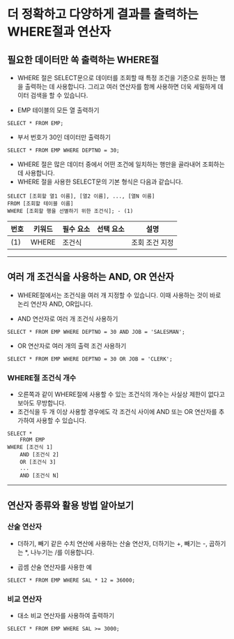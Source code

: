 # 더 정확하고 다양하게 결과를 출력하는 WHERE절과 연산자

## 필요한 데이터만 쏙 출력하는 WHERE절
- WHERE 절은 SELECT문으로 데이터를 조회할 때 특정 조건을 기준으로 원하는 행을 출력하는 데 사용합니다. 그리고 여러 연산자를 함께 사용하면 더욱 세밀하게 데이터 검색을 할 수 있습니다. 


- EMP 테이블의 모든 열 출력하기

```
SELECT * FROM EMP;
```

- 부서 번호가 30인 데이터만 출력하기

```
SELECT * FROM EMP WHERE DEPTNO = 30;
```

- WHERE 절은 많은 데이터 중에서 어떤 조건에 일치하는 행만을 골라내어 조회하는데 사용합니다. 
- WHERE 절을 사용한 SELECT문의 기본 형식은 다음과 같습니다.

```
SELECT [조회할 열1 이름], [열2 이름], ..., [열N 이름]
FROM [조회할 테이블 이름]
WHERE [조회할 행을 선별하기 위한 조건식]; - (1)
```

|번호|키워드|필수 요소|선택 요소|설명|
|----|-----|-----|-----|----|
|(1)|WHERE|조건식||조회 조건 지정|

* * * 
## 여러 개 조건식을 사용하는 AND, OR 연산자

- WHERE절에서는 조건식을 여러 개 지정할 수 있습니다. 이때 사용하는 것이 바로 논리 연산자 AND, OR입니다.

- AND 연산자로 여러 개 조건식 사용하기

```
SELECT * FROM EMP WHERE DEPTNO = 30 AND JOB = 'SALESMAN';
```

- OR 연산자로 여러 개의 출력 조건 사용하기

```
SELECT * FROM EMP WHERE DEPTNO = 30 OR JOB = 'CLERK';
```

### WHERE절 조건식 개수

- 오른쪽과 같이 WHERE절에 사용할 수 있는 조건식의 개수는 사실상 제한이 없다고 보아도 무방합니다. 
- 조건식을 두 개 이상 사용할 경우에도 각 조건식 사이에 AND 또는 OR 연산자를 추가하여 사용할 수 있습니다.

```
SELECT * 
	FROM EMP
WHERE [조건식 1]
	AND [조건식 2]
	OR [조건식 3]
	...
	AND [조건식 N]
```

* * * 
## 연산자 종류와 활용 방법 알아보기

### 산술 연산자

- 더하기, 빼기 같은 수치 연산에 사용하는 산술 연산자, 더하기는 +, 빼기는 -, 곱하기는 \*, 나누기는 \/를  이용합니다.

- 곱셈 산술 연산자를 사용한 예

```
SELECT * FROM EMP WHERE SAL * 12 = 36000;
```

### 비교 연산자

- 대소 비교 연산자를 사용하여 출력하기

```
SELECT * FROM EMP WHERE SAL >= 3000;
```